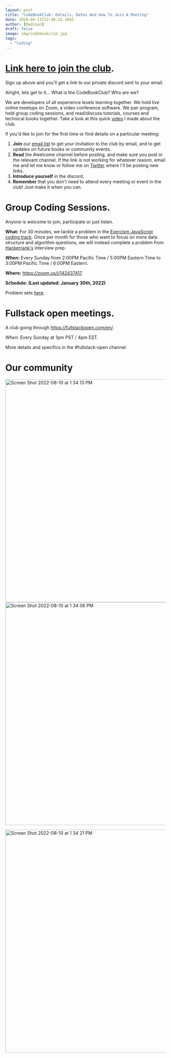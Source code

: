 ```yaml
---
layout: post
title: "CodeBookClub: Details, Dates And How To Join A Meeting"
date: 2020-04-11T22:40:32.169Z
author: [Madison]
draft: false
image: img/codebookclub.jpg
tags:
  - "Coding"
---
```


# [Link here to join the club](https://madisonkanna.us14.list-manage.com/subscribe/post?u=323fd92759e9e0b8d4083d008&id=033dfeb98f). 

Sign up above and you'll get a link to our private discord sent to your email.

Alright, lets get to it... What is the CodeBookClub? Who are we?

We are developers of all experience levels learning together. We hold live online meetups on Zoom, a video conference software. We pair program, hold group coding sessions, and read/discuss tutorials, courses and technical books together. Take a look at this quick [video](https://www.youtube.com/watch?v=VCLnBkHeUJQ&t=82s) I  made about the club.


If you'd like to join for the first time or find details on a particular meeting:

1. **Join** our [email list](https://madisonkanna.us14.list-manage.com/subscribe/post?u=323fd92759e9e0b8d4083d008&id=033dfeb98f) to get your invitation to the club by email, and to get updates on future books or community events. 
2. **Read** the #welcome channel before posting, and make sure you post in the relevant channel. If the link is not working for whatever reason, email me and let me know or follow me on [Twitter](https://twitter.com/Madisonkanna) where I'll be posting new links.
3. **Introduce yourself** in the discord.
4. **Remember** that you don't need to attend every meeting or event in the club! Just make it when you can. 

# Group Coding Sessions.

Anyone is welcome to join, participate or just listen. 

**What:** For 30 minutes, we tackle a problem in the [Exercism JavaScript coding track](https://exercism.org/tracks/javascript). Once per month for those who want to focus on more data structure and algorithm questions, we will instead complete a problem from [Hackerrank's](https://www.hackerrank.com/interview/interview-preparation-kit) interview prep.

***When:*** Every Sunday from 2:00PM Pacific Time / 5:00PM Eastern Time to 3:00PM Pacific Time / 6:00PM Eastern.

**Where:**  https://zoom.us/j/142437417

**Schedule: (Last updated: January 30th, 2022)**

Problem sets [here](https://exercism.org/tracks/javascript).


# Fullstack open meetings.

A club going through https://fullstackopen.com/en/. 

*When*: Every Sunday at 1pm PST / 4pm EST. 

More details and specifics in the #fullstack-open channel. 

# Our community 
<img width="700" alt="Screen Shot 2022-08-10 at 1 34 13 PM" src="https://user-images.githubusercontent.com/16752875/184015179-477301a1-36f0-4576-9e52-b0eb7e0cc825.png"><img width="700" alt="Screen Shot 2022-08-10 at 1 34 06 PM" src="https://user-images.githubusercontent.com/16752875/184015187-63d064b9-e3f2-4176-b813-df6198fa36b6.png">


<img width="700" alt="Screen Shot 2022-08-10 at 1 34 21 PM" src="https://user-images.githubusercontent.com/16752875/184015130-da4c20e3-8cdc-4422-b048-11676d65d30c.png">




